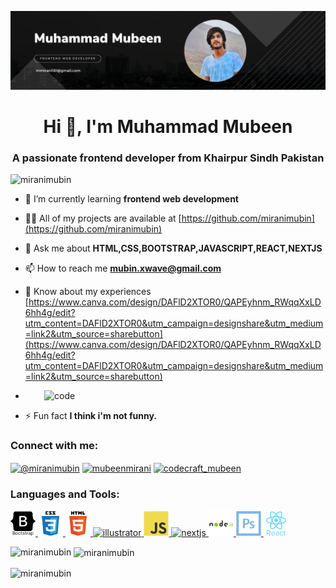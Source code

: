 ![logo](https://github.com/miranimubin/cover-img/blob/main/cover.jpg)
<h1 align="center">Hi 👋, I'm Muhammad Mubeen</h1>
<h3 align="center">A passionate frontend developer from Khairpur Sindh Pakistan</h3>

<p align="left"> <img src="https://komarev.com/ghpvc/?username=miranimubin&label=Profile%20views&color=0e75b6&style=flat" alt="miranimubin" /> </p>

- 🌱 I’m currently learning **frontend web development**

- 👨‍💻 All of my projects are available at [https://github.com/miranimubin](https://github.com/miranimubin)

- 💬 Ask me about **HTML,CSS,BOOTSTRAP,JAVASCRIPT,REACT,NEXTJS**

- 📫 How to reach me **mubin.xwave@gmail.com**

- 📄 Know about my experiences [https://www.canva.com/design/DAFlD2XTOR0/QAPEyhnm_RWqqXxLD6hh4g/edit?utm_content=DAFlD2XTOR0&utm_campaign=designshare&utm_medium=link2&utm_source=sharebutton](https://www.canva.com/design/DAFlD2XTOR0/QAPEyhnm_RWqqXxLD6hh4g/edit?utm_content=DAFlD2XTOR0&utm_campaign=designshare&utm_medium=link2&utm_source=sharebutton)

- <img align="right" alt="code" width="450px" src="https://repository-images.githubusercontent.com/462900780/0a10af70-6cbf-46df-9071-0ff586a3b1d6">
- ⚡ Fun fact **I think i'm not funny.**

<h3 align="left">Connect with me:</h3>
<p align="left">
<a href="https://twitter.com/@miranimubin" target="blank"><img align="center" src="https://raw.githubusercontent.com/rahuldkjain/github-profile-readme-generator/master/src/images/icons/Social/twitter.svg" alt="@miranimubin" height="30" width="40" /></a>
<a href="https://linkedin.com/in/mubeenmirani" target="blank"><img align="center" src="https://raw.githubusercontent.com/rahuldkjain/github-profile-readme-generator/master/src/images/icons/Social/linked-in-alt.svg" alt="mubeenmirani" height="30" width="40" /></a>
<a href="https://instagram.com/codecraft_mubeen" target="blank"><img align="center" src="https://raw.githubusercontent.com/rahuldkjain/github-profile-readme-generator/master/src/images/icons/Social/instagram.svg" alt="codecraft_mubeen" height="30" width="40" /></a>
</p>

<h3 align="left">Languages and Tools:</h3>
<p align="left"> <a href="https://getbootstrap.com" target="_blank" rel="noreferrer"> <img src="https://raw.githubusercontent.com/devicons/devicon/master/icons/bootstrap/bootstrap-plain-wordmark.svg" alt="bootstrap" width="40" height="40"/> </a> <a href="https://www.w3schools.com/css/" target="_blank" rel="noreferrer"> <img src="https://raw.githubusercontent.com/devicons/devicon/master/icons/css3/css3-original-wordmark.svg" alt="css3" width="40" height="40"/> </a> <a href="https://www.w3.org/html/" target="_blank" rel="noreferrer"> <img src="https://raw.githubusercontent.com/devicons/devicon/master/icons/html5/html5-original-wordmark.svg" alt="html5" width="40" height="40"/> </a> <a href="https://www.adobe.com/in/products/illustrator.html" target="_blank" rel="noreferrer"> <img src="https://www.vectorlogo.zone/logos/adobe_illustrator/adobe_illustrator-icon.svg" alt="illustrator" width="40" height="40"/> </a> <a href="https://developer.mozilla.org/en-US/docs/Web/JavaScript" target="_blank" rel="noreferrer"> <img src="https://raw.githubusercontent.com/devicons/devicon/master/icons/javascript/javascript-original.svg" alt="javascript" width="40" height="40"/> </a> <a href="https://nextjs.org/" target="_blank" rel="noreferrer"> <img src="https://cdn.worldvectorlogo.com/logos/nextjs-2.svg" alt="nextjs" width="40" height="40"/> </a> <a href="https://nodejs.org" target="_blank" rel="noreferrer"> <img src="https://raw.githubusercontent.com/devicons/devicon/master/icons/nodejs/nodejs-original-wordmark.svg" alt="nodejs" width="40" height="40"/> </a> <a href="https://www.photoshop.com/en" target="_blank" rel="noreferrer"> <img src="https://raw.githubusercontent.com/devicons/devicon/master/icons/photoshop/photoshop-line.svg" alt="photoshop" width="40" height="40"/> </a> <a href="https://reactjs.org/" target="_blank" rel="noreferrer"> <img src="https://raw.githubusercontent.com/devicons/devicon/master/icons/react/react-original-wordmark.svg" alt="react" width="40" height="40"/> </a> </p>

<p><img align="left" src="https://github-readme-stats.vercel.app/api/top-langs?username=miranimubin&show_icons=true&locale=en&layout=compact" alt="miranimubin" /></p>

<p>&nbsp;<img align="center" src="https://github-readme-stats.vercel.app/api?username=miranimubin&show_icons=true&locale=en" alt="miranimubin" /></p>

<p><img align="center" src="https://github-readme-streak-stats.herokuapp.com/?user=miranimubin&" alt="miranimubin" /></p>
